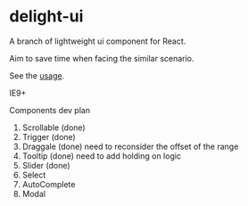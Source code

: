 # delight-ui

A branch of lightweight ui component for React.

Aim to save time when facing the similar scenario.

See the [usage](http://mefive.github.io/delight-ui/).

IE9+



Components dev plan

1. Scrollable (done)
2. Trigger (done)
3. Draggale (done) need to reconsider the offset of the range
4. Tooltip (done) need to add holding on logic
5. Slider (done)
6. Select
7. AutoComplete
8. Modal









